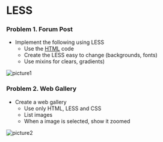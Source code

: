 LESS
====

### Problem 1. Forum Post
*	Implement the following using LESS
	*	Use the [HTML](http://denislav.com/github-images/homework2.html) code
	*	Create the LESS easy to change (backgrounds, fonts)
	*	Use mixins for clears, gradients)

![picture1](http://denislav.com/github-images/CSS_Homework_14.png)

### Problem 2. Web Gallery
*	Create a web gallery
	*	Use only HTML, LESS and CSS
	*	List images
	*	When a image is selected, show it zoomed

![picture2](http://denislav.com/github-images/CSS_Homework_15.png)
